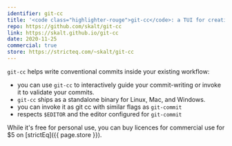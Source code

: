 ```yaml
---
identifier: git-cc
title: '<code class="highlighter-rouge">git-cc</code>: a TUI for creating conventional commits'
repo: https://github.com/skalt/git-cc
link: https://skalt.github.io/git-cc
date: 2020-11-25
commercial: true
store: https://stricteq.com/~skalt/git-cc
---
```


`git-cc` helps write conventional commits inside your existing workflow:

- you can use `git-cc` to interactively guide your commit-writing or invoke it to validate your commits.
- `git-cc` ships as a standalone binary for Linux, Mac, and Windows.
- you can invoke it as git cc with similar flags as `git-commit`
- respects `$EDITOR` and the editor configured for `git-commit`

While it's free for personal use, you can buy licences for commercial use for $5 on [strictEq]({{ page.store }}).

